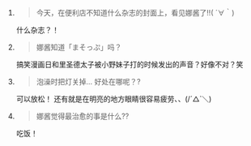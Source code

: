 1. > 今天，在便利店不知道什么杂志的封面上，看见娜酱了!!( ´∀｀)

   什么杂志？！

2. > 娜酱知道「まそっぷ」吗？

   搞笑漫画日和里圣德太子被小野妹子打的时候发出的声音？好像不对？笑

3. > 泡澡时把灯关掉… 好处在哪呢？?

   可以放松！ 还有就是在明亮的地方眼睛很容易疲劳、、(/´△`＼)

4. > 娜酱觉得最治愈的事是什么⁇

   吃饭！